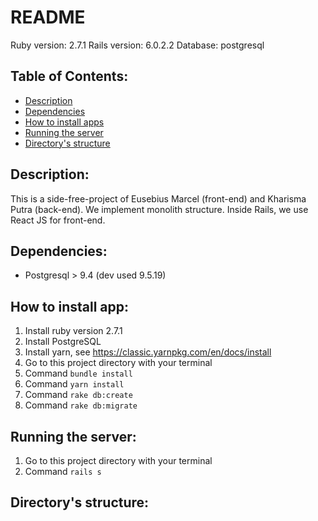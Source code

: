 # README

Ruby version: 2.7.1
Rails version: 6.0.2.2
Database: postgresql

## Table of Contents:
- [Description](#description)
- [Dependencies](#dependencies)
- [How to install apps](#how-to-install-apps)
- [Running the server](#running-the-server)
- [Directory's structure](#directory's-structure)

## Description:
This is a side-free-project of Eusebius Marcel (front-end) and Kharisma Putra (back-end). We implement monolith structure. Inside Rails, we use React JS for front-end.

## Dependencies:
- Postgresql > 9.4 (dev used 9.5.19)

## How to install app:
1. Install ruby version 2.7.1
1. Install PostgreSQL
1. Install yarn, see https://classic.yarnpkg.com/en/docs/install
1. Go to this project directory with your terminal
1. Command `bundle install`
1. Command `yarn install`
1. Command `rake db:create`
1. Command `rake db:migrate`

## Running the server:
1. Go to this project directory with your terminal
1. Command `rails s`

## Directory's structure:
